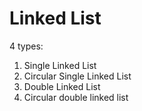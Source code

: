 # Linked List

4 types:

1. Single Linked List
2. Circular Single Linked List
3. Double Linked List
4. Circular double linked list
